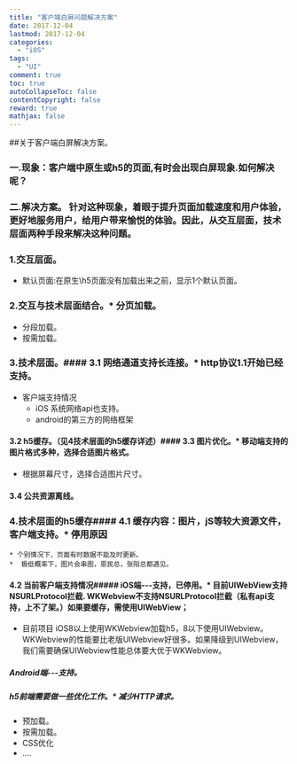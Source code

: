 ```yaml
---
title: "客户端白屏问题解决方案"
date: 2017-12-04
lastmod: 2017-12-04
categories:
  - "iOS"
tags:
  - "UI"
comment: true
toc: true
autoCollapseToc: false
contentCopyright: false
reward: true
mathjax: false
---
```


##关于客户端白屏解决方案。

### 一.现象：客户端中原生或h5的页面,有时会出现白屏现象.如何解决呢？


### 二.解决方案。  针对这种现象，着眼于提升页面加载速度和用户体验，更好地服务用户，给用户带来愉悦的体验。因此，从交互层面，技术层面两种手段来解决这种问题。
  
  
### 1.交互层面。
* 默认页面:在原生\h5页面没有加载出来之前，显示1个默认页面。

### 2.交互与技术层面结合。* 分页加载。
* 分段加载。
* 按需加载。

### 3.技术层面。#### 3.1 网络通道支持长连接。* http协议1.1开始已经支持。
* 客户端支持情况
	* iOS 系统网络api也支持。 
	* android的第三方的网络框架

#### 3.2 h5缓存。（见4技术层面的h5缓存详述）#### 3.3 图片优化。* 移动端支持的图片格式多种，选择合适图片格式。
* 根据屏幕尺寸，选择合适图片尺寸。

#### 3.4 公共资源离线。
### 4.技术层面的h5缓存#### 4.1 缓存内容：图片，jS等较大资源文件，客户端支持。* 停用原因
	* 个别情况下，页面有时数据不能及时更新。
	*  极低概率下，图片会串图，恩民总，张阳总都遇见。 

#### 4.2 当前客户端支持情况##### iOS端---支持，已停用。* 目前UIWebView支持NSURLProtocol拦截. WKWebview不支持NSURLProtocol拦截（私有api支持，上不了架。）如果要缓存，需使用UIWebView；
* 目前项目 iOS8以上使用WKWebview加载h5，8以下使用UIWebview。WKWebview的性能要比老版UIWebview好很多。如果降级到UIWebview，我们需要确保UIWebview性能总体要大优于WKWebview。

##### Android端---支持。
##### h5前端需要做一些优化工作。* 减少HTTP请求。
* 预加载。
* 按需加载。
* CSS优化
* ....

